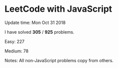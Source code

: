 # LeetCode with JavaScript

Update time: Mon Oct 31 2018

I have solved **305** / **925** problems.

Easy: 227

Medium: 78

Notes: All non-JavaScript problems copy from others.